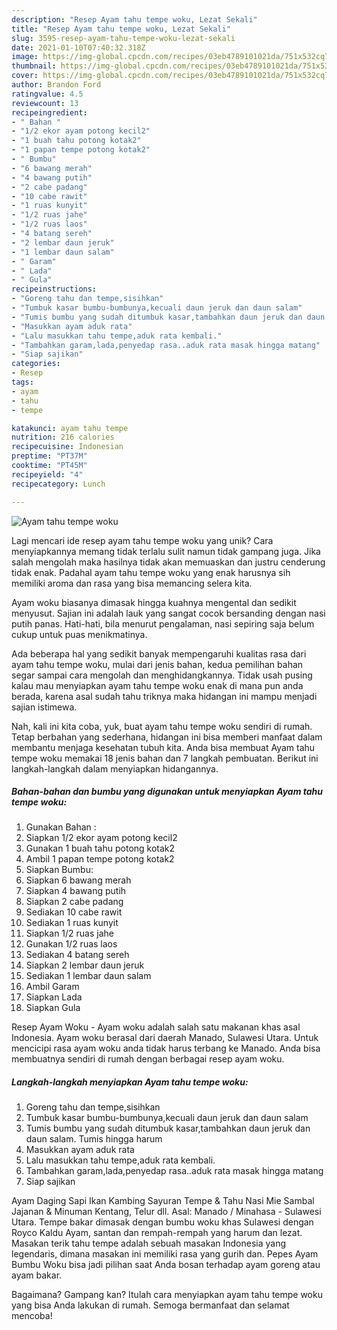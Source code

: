 ```yaml
---
description: "Resep Ayam tahu tempe woku, Lezat Sekali"
title: "Resep Ayam tahu tempe woku, Lezat Sekali"
slug: 3595-resep-ayam-tahu-tempe-woku-lezat-sekali
date: 2021-01-10T07:40:32.318Z
image: https://img-global.cpcdn.com/recipes/03eb4789101021da/751x532cq70/ayam-tahu-tempe-woku-foto-resep-utama.jpg
thumbnail: https://img-global.cpcdn.com/recipes/03eb4789101021da/751x532cq70/ayam-tahu-tempe-woku-foto-resep-utama.jpg
cover: https://img-global.cpcdn.com/recipes/03eb4789101021da/751x532cq70/ayam-tahu-tempe-woku-foto-resep-utama.jpg
author: Brandon Ford
ratingvalue: 4.5
reviewcount: 13
recipeingredient:
- " Bahan "
- "1/2 ekor ayam potong kecil2"
- "1 buah tahu potong kotak2"
- "1 papan tempe potong kotak2"
- " Bumbu"
- "6 bawang merah"
- "4 bawang putih"
- "2 cabe padang"
- "10 cabe rawit"
- "1 ruas kunyit"
- "1/2 ruas jahe"
- "1/2 ruas laos"
- "4 batang sereh"
- "2 lembar daun jeruk"
- "1 lembar daun salam"
- " Garam"
- " Lada"
- " Gula"
recipeinstructions:
- "Goreng tahu dan tempe,sisihkan"
- "Tumbuk kasar bumbu-bumbunya,kecuali daun jeruk dan daun salam"
- "Tumis bumbu yang sudah ditumbuk kasar,tambahkan daun jeruk dan daun salam. Tumis hingga harum"
- "Masukkan ayam aduk rata"
- "Lalu masukkan tahu tempe,aduk rata kembali."
- "Tambahkan garam,lada,penyedap rasa..aduk rata masak hingga matang"
- "Siap sajikan"
categories:
- Resep
tags:
- ayam
- tahu
- tempe

katakunci: ayam tahu tempe 
nutrition: 216 calories
recipecuisine: Indonesian
preptime: "PT37M"
cooktime: "PT45M"
recipeyield: "4"
recipecategory: Lunch

---
```



![Ayam tahu tempe woku](https://img-global.cpcdn.com/recipes/03eb4789101021da/751x532cq70/ayam-tahu-tempe-woku-foto-resep-utama.jpg)

Lagi mencari ide resep ayam tahu tempe woku yang unik? Cara menyiapkannya memang tidak terlalu sulit namun tidak gampang juga. Jika salah mengolah maka hasilnya tidak akan memuaskan dan justru cenderung tidak enak. Padahal ayam tahu tempe woku yang enak harusnya sih memiliki aroma dan rasa yang bisa memancing selera kita.

Ayam woku biasanya dimasak hingga kuahnya mengental dan sedikit menyusut. Sajian ini adalah lauk yang sangat cocok bersanding dengan nasi putih panas. Hati-hati, bila menurut pengalaman, nasi sepiring saja belum cukup untuk puas menikmatinya.

Ada beberapa hal yang sedikit banyak mempengaruhi kualitas rasa dari ayam tahu tempe woku, mulai dari jenis bahan, kedua pemilihan bahan segar sampai cara mengolah dan menghidangkannya. Tidak usah pusing kalau mau menyiapkan ayam tahu tempe woku enak di mana pun anda berada, karena asal sudah tahu triknya maka hidangan ini mampu menjadi sajian istimewa.


Nah, kali ini kita coba, yuk, buat ayam tahu tempe woku sendiri di rumah. Tetap berbahan yang sederhana, hidangan ini bisa memberi manfaat dalam membantu menjaga kesehatan tubuh kita. Anda bisa membuat Ayam tahu tempe woku memakai 18 jenis bahan dan 7 langkah pembuatan. Berikut ini langkah-langkah dalam menyiapkan hidangannya.

<!--inarticleads1-->

##### Bahan-bahan dan bumbu yang digunakan untuk menyiapkan Ayam tahu tempe woku:

1. Gunakan  Bahan :
1. Siapkan 1/2 ekor ayam potong kecil2
1. Gunakan 1 buah tahu potong kotak2
1. Ambil 1 papan tempe potong kotak2
1. Siapkan  Bumbu:
1. Siapkan 6 bawang merah
1. Siapkan 4 bawang putih
1. Siapkan 2 cabe padang
1. Sediakan 10 cabe rawit
1. Sediakan 1 ruas kunyit
1. Siapkan 1/2 ruas jahe
1. Gunakan 1/2 ruas laos
1. Sediakan 4 batang sereh
1. Siapkan 2 lembar daun jeruk
1. Sediakan 1 lembar daun salam
1. Ambil  Garam
1. Siapkan  Lada
1. Siapkan  Gula


Resep Ayam Woku - Ayam woku adalah salah satu makanan khas asal Indonesia. Ayam woku berasal dari daerah Manado, Sulawesi Utara. Untuk mencicipi rasa ayam woku anda tidak harus terbang ke Manado. Anda bisa membuatnya sendiri di rumah dengan berbagai resep ayam woku. 

<!--inarticleads2-->

##### Langkah-langkah menyiapkan Ayam tahu tempe woku:

1. Goreng tahu dan tempe,sisihkan
1. Tumbuk kasar bumbu-bumbunya,kecuali daun jeruk dan daun salam
1. Tumis bumbu yang sudah ditumbuk kasar,tambahkan daun jeruk dan daun salam. Tumis hingga harum
1. Masukkan ayam aduk rata
1. Lalu masukkan tahu tempe,aduk rata kembali.
1. Tambahkan garam,lada,penyedap rasa..aduk rata masak hingga matang
1. Siap sajikan


Ayam Daging Sapi Ikan Kambing Sayuran Tempe &amp; Tahu Nasi Mie Sambal Jajanan &amp; Minuman Kentang, Telur dll. Asal: Manado / Minahasa - Sulawesi Utara. Tempe bakar dimasak dengan bumbu woku khas Sulawesi dengan Royco Kaldu Ayam, santan dan rempah-rempah yang harum dan lezat. Masakan terik tahu tempe adalah sebuah masakan Indonesia yang legendaris, dimana masakan ini memiliki rasa yang gurih dan. Pepes Ayam Bumbu Woku bisa jadi pilihan saat Anda bosan terhadap ayam goreng atau ayam bakar. 

Bagaimana? Gampang kan? Itulah cara menyiapkan ayam tahu tempe woku yang bisa Anda lakukan di rumah. Semoga bermanfaat dan selamat mencoba!
